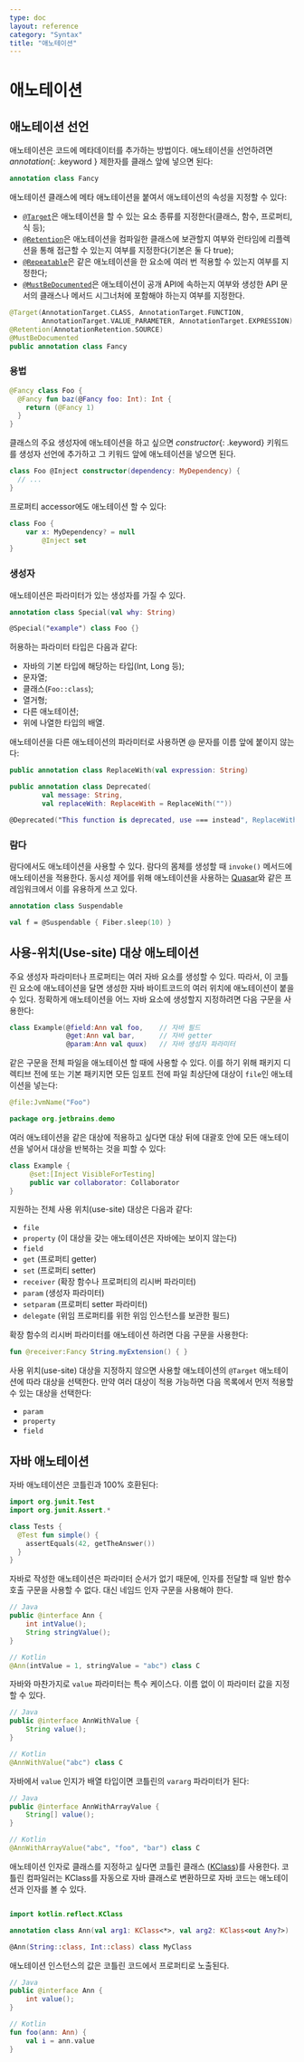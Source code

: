 ```yaml
---
type: doc
layout: reference
category: "Syntax"
title: "애노테이션"
---
```


# 애노테이션

## 애노테이션 선언
애노테이션은 코드에 메타데이터를 추가하는 방법이다. 애노테이션을 선언하려면 *annotation*{: .keyword } 제한자를 클래스 앞에 넣으면 된다:

``` kotlin
annotation class Fancy
```

애노테이션 클래스에 메타 애노테이션을 붙여서 애노테이션의 속성을 지정할 수 있다:

  * [`@Target`](/api/latest/jvm/stdlib/kotlin.annotation/-target/index.html)은 애노테이션을 할 수 있는 요소 종류를 지정한다(클래스, 함수, 프로퍼티, 식 등);
  * [`@Retention`](/api/latest/jvm/stdlib/kotlin.annotation/-retention/index.html)은 애노테이션을 컴파일한 클래스에 보관할지 여부와 런타임에 리플렉션을 통해 접근할 수 있는지 여부를 지정한다(기본은 둘 다 true);
  * [`@Repeatable`](/api/latest/jvm/stdlib/kotlin.annotation/-repeatable/index.html)은 같은 애노테이션을 한 요소에 여러 번 적용할 수 있는지 여부를 지정한다;
  * [`@MustBeDocumented`](/api/latest/jvm/stdlib/kotlin.annotation/-must-be-documented/index.html)은 애노테이션이 공개 API에 속하는지 여부와 생성한 API 문서의 클래스나 메서드 시그너처에 포함해야 하는지 여부를 지정한다.

``` kotlin
@Target(AnnotationTarget.CLASS, AnnotationTarget.FUNCTION,
        AnnotationTarget.VALUE_PARAMETER, AnnotationTarget.EXPRESSION)
@Retention(AnnotationRetention.SOURCE)
@MustBeDocumented
public annotation class Fancy
```

### 용법

``` kotlin
@Fancy class Foo {
  @Fancy fun baz(@Fancy foo: Int): Int {
    return (@Fancy 1)
  }
}
```

클래스의 주요 생성자에 애노테이션을 하고 싶으면 *constructor*{: .keyword} 키워드를 생성자 선언에 추가하고 그 키워드 앞에 애노테이션을 넣으면 된다.


``` kotlin
class Foo @Inject constructor(dependency: MyDependency) {
  // ...
}
```

프로퍼티 accessor에도 애노테이션 할 수 있다:

``` kotlin
class Foo {
    var x: MyDependency? = null
        @Inject set
}
```

### 생성자

애노테이션은 파라미터가 있는 생성자를 가질 수 있다.

``` kotlin
annotation class Special(val why: String)

@Special("example") class Foo {}
```

허용하는 파라미터 타입은 다음과 같다:

 * 자바의 기본 타입에 해당하는 타입(Int, Long 등);
 * 문자열;
 * 클래스(`Foo::class`);
 * 열거형;
 * 다른 애노테이션;
 * 위에 나열한 타입의 배열.

애노테이션을 다른 애노테이션의 파라미터로 사용하면 @ 문자를 이름 앞에 붙이지 않는다:

``` kotlin
public annotation class ReplaceWith(val expression: String)

public annotation class Deprecated(
        val message: String,
        val replaceWith: ReplaceWith = ReplaceWith(""))

@Deprecated("This function is deprecated, use === instead", ReplaceWith("this === other"))
```

### 람다

람다에서도 애노테이션을 사용할 수 있다. 람다의 몸체를 생성할 때 `invoke()` 메서드에 애노테이션을 적용한다.
동시성 제어를 위해 애노테이션을 사용하는 [Quasar](http://www.paralleluniverse.co/quasar/)와 같은 프레임워크에서 이를 유용하게 쓰고 있다.

``` kotlin
annotation class Suspendable

val f = @Suspendable { Fiber.sleep(10) }
```

## 사용-위치(Use-site) 대상 애노테이션

주요 생성자 파라미터나 프로퍼티는 여러 자바 요소를 생성할 수 있다.
따라서, 이 코틀린 요소에 애노테이션을 달면 생성한 자바 바이트코드의 여러 위치에 애노테이션이 붙을 수 있다.
정확하게 애노테이션을 어느 자바 요소에 생성할지 지정하려면 다음 구문을 사용한다:

``` kotlin
class Example(@field:Ann val foo,    // 자바 필드
              @get:Ann val bar,      // 자바 getter
              @param:Ann val quux)   // 자바 생성자 파라미터
```

같은 구문을 전체 파일을 애노테이션 할 때에 사용할 수 있다. 이를 하기 위해 패키지 디렉티브 전에 또는 기본 패키지면 모든 임포트 전에
파일 최상단에 대상이 `file`인 애노테이션을 넣는다:

``` kotlin
@file:JvmName("Foo")

package org.jetbrains.demo
```

여러 애노테이션을 같은 대상에 적용하고 싶다면 대상 뒤에 대괄호 안에 모든 애노테이션을 넣어서 대상을 반복하는 것을 피할 수 있다:

``` kotlin
class Example {
     @set:[Inject VisibleForTesting]
     public var collaborator: Collaborator
}
```

지원하는 전체 사용 위치(use-site) 대상은 다음과 같다:

  * `file`
  * `property` (이 대상을 갖는 애노테이션은 자바에는 보이지 않는다)
  * `field`
  * `get` (프로퍼티 getter)
  * `set` (프로퍼티 setter)
  * `receiver` (확장 함수나 프로퍼티의 리시버 파라미터)
  * `param` (생성자 파라미터)
  * `setparam` (프로퍼티 setter 파라미터)
  * `delegate` (위임 프로퍼티를 위한 위임 인스턴스를 보관한 필드)

확장 함수의 리시버 파라미터를 애노테이션 하려면 다음 구문을 사용한다:

``` kotlin
fun @receiver:Fancy String.myExtension() { }
```

사용 위치(use-site) 대상을 지정하지 않으면 사용할 애노테이션의 `@Target` 애노테이션에 따라 대상을 선택한다.
만약 여러 대상이 적용 가능하면 다음 목록에서 먼저 적용할 수 있는 대상을 선택한다:

  * `param`
  * `property`
  * `field`


## 자바 애노테이션

자바 애노테이션은 코틀린과 100% 호환된다:

``` kotlin
import org.junit.Test
import org.junit.Assert.*

class Tests {
  @Test fun simple() {
    assertEquals(42, getTheAnswer())
  }
}
```

자바로 작성한 애노테이션은 파라미터 순서가 없기 때문에, 인자를 전달할 때 일반 함수 호출 구문을 사용할 수 없다.
대신 네임드 인자 구문을 사용해야 한다.

``` java
// Java
public @interface Ann {
    int intValue();
    String stringValue();
}
```

``` kotlin
// Kotlin
@Ann(intValue = 1, stringValue = "abc") class C
```

자바와 마찬가지로 `value` 파라미터는 특수 케이스다. 이름 없이 이 파라미터 값을 지정할 수 있다.

``` java
// Java
public @interface AnnWithValue {
    String value();
}
```

``` kotlin
// Kotlin
@AnnWithValue("abc") class C
```

자바에서 `value` 인지가 배열 타입이면 코틀린의 `vararg` 파라미터가 된다:

``` java
// Java
public @interface AnnWithArrayValue {
    String[] value();
}
```

``` kotlin
// Kotlin
@AnnWithArrayValue("abc", "foo", "bar") class C
```

애노테이션 인자로 클래스를 지정하고 싶다면 코틀린 클래스
([KClass](/api/latest/jvm/stdlib/kotlin.reflect/-k-class/index.html))를 사용한다.
코틀린 컴파일러는 KClass를 자동으로 자바 클래스로 변환하므로 자바 코드는 애노테이션과 인자를 볼 수 있다.

``` kotlin

import kotlin.reflect.KClass

annotation class Ann(val arg1: KClass<*>, val arg2: KClass<out Any?>)

@Ann(String::class, Int::class) class MyClass
```

애노테이션 인스턴스의 값은 코틀린 코드에서 프로퍼티로 노출된다.

``` java
// Java
public @interface Ann {
    int value();
}
```

``` kotlin
// Kotlin
fun foo(ann: Ann) {
    val i = ann.value
}
```
